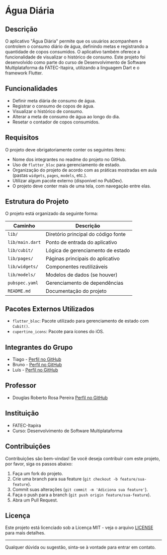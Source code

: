 # Água Diária

## Descrição

O aplicativo "Água Diária" permite que os usuários acompanhem e controlem o consumo diário de água, definindo metas e registrando a quantidade de copos consumidos. O aplicativo também oferece a funcionalidade de visualizar o histórico de consumo. Este projeto foi desenvolvido como parte do curso de Desenvolvimento de Software Multiplataforma da FATEC-Itapira, utilizando a linguagem Dart e o framework Flutter.

## Funcionalidades

- Definir meta diária de consumo de água.
- Registrar o consumo de copos de água.
- Visualizar o histórico de consumo.
- Alterar a meta de consumo de água ao longo do dia.
- Resetar o contador de copos consumidos.

## Requisitos

O projeto deve obrigatoriamente conter os seguintes itens:

- Nome dos integrantes no readme do projeto no GitHub.
- Uso de `flutter_bloc` para gerenciamento de estado.
- Organização do projeto de acordo com as práticas mostradas em aula (pastas `widgets`, `pages`, `models`, etc.).
- Utilizar algum pacote externo (disponível no PubDev).
- O projeto deve conter mais de uma tela, com navegação entre elas.

## Estrutura do Projeto

O projeto está organizado da seguinte forma:

| Caminho                  | Descrição                            |
|--------------------------|--------------------------------------|
| `lib/`                   | Diretório principal do código fonte  |
| `lib/main.dart`           | Ponto de entrada do aplicativo       |
| `lib/cubit/`              | Lógica de gerenciamento de estado    |
| `lib/pages/`              | Páginas principais do aplicativo     |
| `lib/widgets/`            | Componentes reutilizáveis            |
| `lib/models/`             | Modelos de dados (se houver)         |
| `pubspec.yaml`            | Gerenciamento de dependências        |
| `README.md`               | Documentação do projeto              |

## Pacotes Externos Utilizados

- `flutter_bloc`: Pacote utilizado para gerenciamento de estado com `Cubit()`.
- `cupertino_icons`: Pacote para ícones do iOS.

## Integrantes do Grupo

- Tiago - [Perfil no GitHub](https://github.com/TiagoKblo)
- Bruno - [Perfil no GitHub](https://github.com/BrunoOliveira1989)
- Luís  - [Perfil no GitHub](https://github.com/LuisFelipeSalvarani)

## Professor

- Douglas Roberto Rosa Pereira [Perfil no GitHub](https://github.com/douglasroberto90)

## Instituição

- FATEC-Itapira
- Curso: Desenvolvimento de Software Multiplataforma

## Contribuições

Contribuições são bem-vindas! Se você deseja contribuir com este projeto, por favor, siga os passos abaixo:

1. Faça um fork do projeto.
2. Crie uma branch para sua feature (`git checkout -b feature/sua-feature`).
3. Commit suas alterações (`git commit -m 'Adiciona sua feature'`).
4. Faça o push para a branch (`git push origin feature/sua-feature`).
5. Abra um Pull Request.

## Licença

Este projeto está licenciado sob a Licença MIT - veja o arquivo [LICENSE](LICENSE) para mais detalhes.

---

Qualquer dúvida ou sugestão, sinta-se à vontade para entrar em contato.
